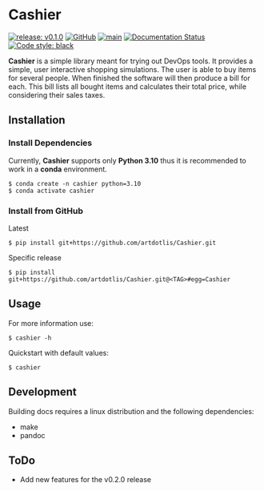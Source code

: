 # Cashier

[![release: v0.1.0](https://img.shields.io/badge/rel-v0.1.0-blue.svg)](https://github.com/artdotlis/Cashier)
[![GitHub](https://img.shields.io/github/license/artdotlis/Cashier)](https://raw.githubusercontent.com/artdotlis/Cashier/main/LICENSE)
[![main](https://github.com/artdotlis/Cashier/actions/workflows/main.yml/badge.svg?branch=main)](https://github.com/artdotlis/Cashier/actions/workflows/main.yml)
[![Documentation Status](https://readthedocs.org/projects/cashier/badge/?version=latest)](https://cashier.readthedocs.io/?badge=latest)
[![Code style: black](https://img.shields.io/badge/code%20style-black-000000.svg)](https://github.com/psf/black)


**Cashier** is a simple library meant for trying out DevOps tools.
It provides a simple, user interactive shopping simulations.
The user is able to buy items for several people.
When finished the software will then produce a bill for each.
This bill lists all bought items and calculates their total price,
while considering their sales taxes.


## Installation

### Install Dependencies

Currently, **Cashier** supports only **Python 3.10** thus it is recommended
to work in a **conda** environment.

```shell
$ conda create -n cashier python=3.10
$ conda activate cashier
```

### Install from GitHub

Latest

```shell
$ pip install git+https://github.com/artdotlis/Cashier.git
```

Specific release

```shell
$ pip install git+https://github.com/artdotlis/Cashier.git@<TAG>#egg=Cashier
```

## Usage

For more information use:

```shell
$ cashier -h
```

Quickstart with default values:

```shell
$ cashier
```

## Development

Building docs requires a linux distribution
and the following dependencies:

- make
- pandoc


## ToDo

- Add new features for the v0.2.0 release
